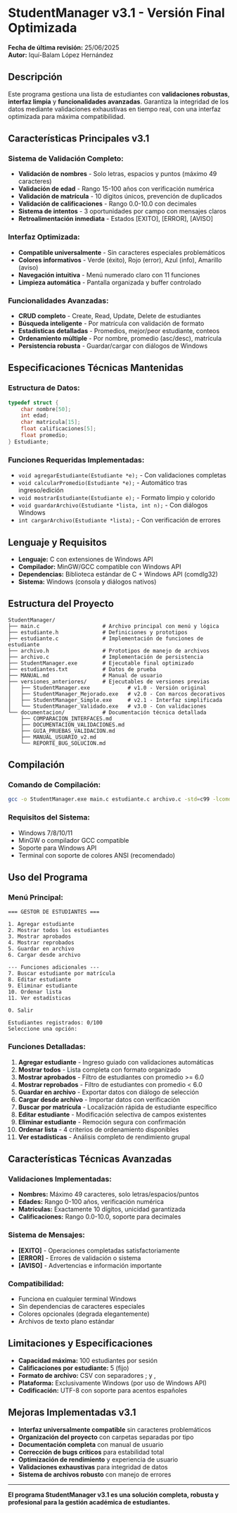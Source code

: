 # StudentManager v3.1 - Versión Final Optimizada

**Fecha de última revisión:** 25/06/2025  
**Autor:** Iquí-Balam López Hernández

## Descripción
Este programa gestiona una lista de estudiantes con **validaciones robustas**, **interfaz limpia** y **funcionalidades avanzadas**. Garantiza la integridad de los datos mediante validaciones exhaustivas en tiempo real, con una interfaz optimizada para máxima compatibilidad.

## Características Principales v3.1

### **Sistema de Validación Completo:**
- **Validación de nombres** - Solo letras, espacios y puntos (máximo 49 caracteres)
- **Validación de edad** - Rango 15-100 años con verificación numérica
- **Validación de matrícula** - 10 dígitos únicos, prevención de duplicados
- **Validación de calificaciones** - Rango 0.0-10.0 con decimales
- **Sistema de intentos** - 3 oportunidades por campo con mensajes claros
- **Retroalimentación inmediata** - Estados [EXITO], [ERROR], [AVISO]

### **Interfaz Optimizada:**
- **Compatible universalmente** - Sin caracteres especiales problemáticos
- **Colores informativos** - Verde (éxito), Rojo (error), Azul (info), Amarillo (aviso)
- **Navegación intuitiva** - Menú numerado claro con 11 funciones
- **Limpieza automática** - Pantalla organizada y buffer controlado

### **Funcionalidades Avanzadas:**
- **CRUD completo** - Create, Read, Update, Delete de estudiantes
- **Búsqueda inteligente** - Por matrícula con validación de formato
- **Estadísticas detalladas** - Promedios, mejor/peor estudiante, conteos
- **Ordenamiento múltiple** - Por nombre, promedio (asc/desc), matrícula
- **Persistencia robusta** - Guardar/cargar con diálogos de Windows

## Especificaciones Técnicas Mantenidas

### **Estructura de Datos:**
```c
typedef struct {
    char nombre[50];
    int edad;
    char matricula[15];
    float calificaciones[5];
    float promedio;
} Estudiante;
```

### **Funciones Requeridas Implementadas:**
- `void agregarEstudiante(Estudiante *e);` - Con validaciones completas
- `void calcularPromedio(Estudiante *e);` - Automático tras ingreso/edición  
- `void mostrarEstudiante(Estudiante e);` - Formato limpio y colorido
- `void guardarArchivo(Estudiante *lista, int n);` - Con diálogos Windows
- `int cargarArchivo(Estudiante *lista);` - Con verificación de errores

## Lenguaje y Requisitos
- **Lenguaje:** C con extensiones de Windows API
- **Compilador:** MinGW/GCC compatible con Windows API
- **Dependencias:** Biblioteca estándar de C + Windows API (comdlg32)
- **Sistema:** Windows (consola y diálogos nativos)

## Estructura del Proyecto

```
StudentManager/
├── main.c                    # Archivo principal con menú y lógica
├── estudiante.h              # Definiciones y prototipos
├── estudiante.c              # Implementación de funciones de estudiante
├── archivo.h                 # Prototipos de manejo de archivos
├── archivo.c                 # Implementación de persistencia
├── StudentManager.exe        # Ejecutable final optimizado
├── estudiantes.txt           # Datos de prueba
├── MANUAL.md                 # Manual de usuario
├── versiones_anteriores/     # Ejecutables de versiones previas
│   ├── StudentManager.exe            # v1.0 - Versión original
│   ├── StudentManager_Mejorado.exe   # v2.0 - Con marcos decorativos
│   ├── StudentManager_Simple.exe     # v2.1 - Interfaz simplificada
│   └── StudentManager_Validado.exe   # v3.0 - Con validaciones
└── documentacion/            # Documentación técnica detallada
    ├── COMPARACION_INTERFACES.md
    ├── DOCUMENTACION_VALIDACIONES.md
    ├── GUIA_PRUEBAS_VALIDACION.md
    ├── MANUAL_USUARIO_v2.md
    └── REPORTE_BUG_SOLUCION.md
```

## Compilación

### **Comando de Compilación:**
```bash
gcc -o StudentManager.exe main.c estudiante.c archivo.c -std=c99 -lcomdlg32
```

### **Requisitos del Sistema:**
- Windows 7/8/10/11
- MinGW o compilador GCC compatible
- Soporte para Windows API
- Terminal con soporte de colores ANSI (recomendado)

## Uso del Programa

### **Menú Principal:**
```
=== GESTOR DE ESTUDIANTES ===

1. Agregar estudiante
2. Mostrar todos los estudiantes
3. Mostrar aprobados
4. Mostrar reprobados
5. Guardar en archivo
6. Cargar desde archivo

--- Funciones adicionales ---
7. Buscar estudiante por matrícula
8. Editar estudiante
9. Eliminar estudiante
10. Ordenar lista
11. Ver estadísticas

0. Salir

Estudiantes registrados: 0/100
Seleccione una opción: 
```

### **Funciones Detalladas:**

1. **Agregar estudiante** - Ingreso guiado con validaciones automáticas
2. **Mostrar todos** - Lista completa con formato organizado
3. **Mostrar aprobados** - Filtro de estudiantes con promedio >= 6.0
4. **Mostrar reprobados** - Filtro de estudiantes con promedio < 6.0
5. **Guardar en archivo** - Exportar datos con diálogo de selección
6. **Cargar desde archivo** - Importar datos con verificación
7. **Buscar por matrícula** - Localización rápida de estudiante específico
8. **Editar estudiante** - Modificación selectiva de campos existentes
9. **Eliminar estudiante** - Remoción segura con confirmación
10. **Ordenar lista** - 4 criterios de ordenamiento disponibles
11. **Ver estadísticas** - Análisis completo de rendimiento grupal

## Características Técnicas Avanzadas

### **Validaciones Implementadas:**
- **Nombres:** Máximo 49 caracteres, solo letras/espacios/puntos
- **Edades:** Rango 0-100 años, verificación numérica
- **Matrículas:** Exactamente 10 dígitos, unicidad garantizada
- **Calificaciones:** Rango 0.0-10.0, soporte para decimales

### **Sistema de Mensajes:**
- **[EXITO]** - Operaciones completadas satisfactoriamente
- **[ERROR]** - Errores de validación o sistema
- **[AVISO]** - Advertencias e información importante

### **Compatibilidad:**
- Funciona en cualquier terminal Windows
- Sin dependencias de caracteres especiales
- Colores opcionales (degrada elegantemente)
- Archivos de texto plano estándar

## Limitaciones y Especificaciones

- **Capacidad máxima:** 100 estudiantes por sesión
- **Calificaciones por estudiante:** 5 (fijo)
- **Formato de archivo:** CSV con separadores ; y ,
- **Plataforma:** Exclusivamente Windows (por uso de Windows API)
- **Codificación:** UTF-8 con soporte para acentos españoles

## Mejoras Implementadas v3.1

- **Interfaz universalmente compatible** sin caracteres problemáticos
- **Organización del proyecto** con carpetas separadas por tipo
- **Documentación completa** con manual de usuario
- **Corrección de bugs críticos** para estabilidad total
- **Optimización de rendimiento** y experiencia de usuario
- **Validaciones exhaustivas** para integridad de datos
- **Sistema de archivos robusto** con manejo de errores

---

**El programa StudentManager v3.1 es una solución completa, robusta y profesional para la gestión académica de estudiantes.**
